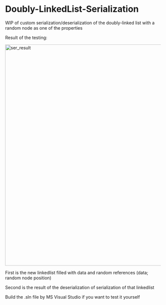 # Doubly-LinkedList-Serialization

WIP of custom serialization/deserialization of the doubly-linked list with a random node as one of the properties

Result of the testing:

<img width="717" alt="ser_result" src="https://user-images.githubusercontent.com/89518877/136540176-d59f55a2-8c26-4fe8-aec7-b2de6f5c2c24.PNG">

First is the new linkedlist filled with data and random references (data; random node position)

Second is the result of the deserialization of serialization of that linkedlist

Build the .sln file by MS Visual Studio if you want to test it yourself
